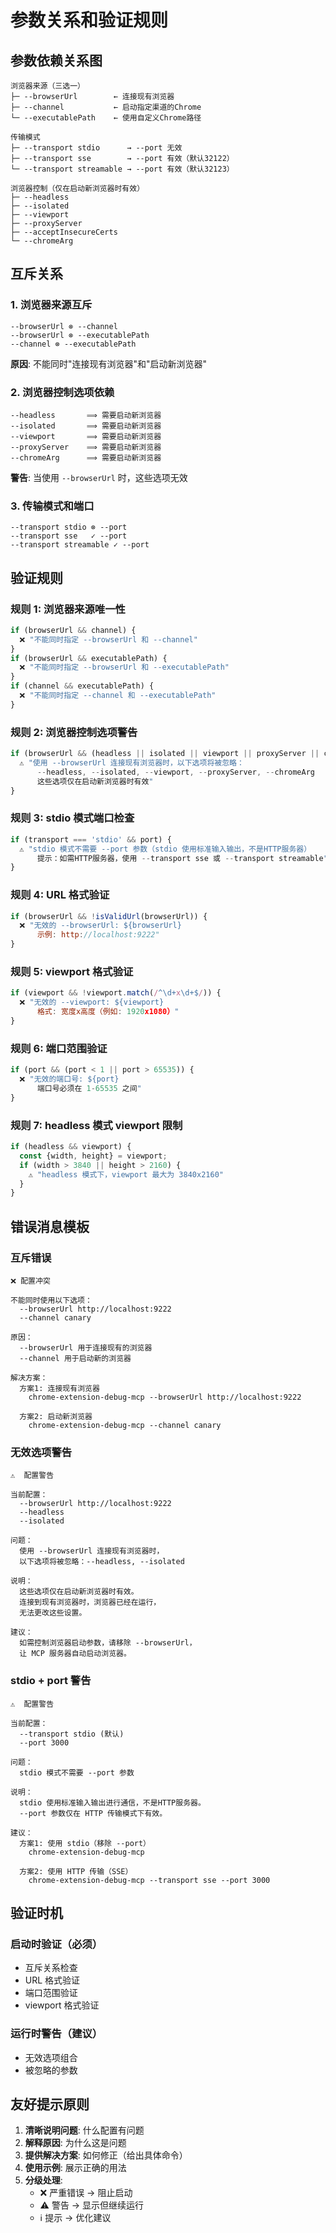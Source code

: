 # 参数关系和验证规则

## 参数依赖关系图

```
浏览器来源（三选一）
├─ --browserUrl        ← 连接现有浏览器
├─ --channel           ← 启动指定渠道的Chrome
└─ --executablePath    ← 使用自定义Chrome路径

传输模式
├─ --transport stdio      → --port 无效
├─ --transport sse        → --port 有效（默认32122）
└─ --transport streamable → --port 有效（默认32123）

浏览器控制（仅在启动新浏览器时有效）
├─ --headless
├─ --isolated
├─ --viewport
├─ --proxyServer
├─ --acceptInsecureCerts
└─ --chromeArg
```

## 互斥关系

### 1. 浏览器来源互斥

```
--browserUrl ⊗ --channel
--browserUrl ⊗ --executablePath
--channel ⊗ --executablePath
```

**原因**: 不能同时"连接现有浏览器"和"启动新浏览器"

### 2. 浏览器控制选项依赖

```
--headless       ⟹ 需要启动新浏览器
--isolated       ⟹ 需要启动新浏览器
--viewport       ⟹ 需要启动新浏览器
--proxyServer    ⟹ 需要启动新浏览器
--chromeArg      ⟹ 需要启动新浏览器
```

**警告**: 当使用 `--browserUrl` 时，这些选项无效

### 3. 传输模式和端口

```
--transport stdio ⊗ --port
--transport sse   ✓ --port
--transport streamable ✓ --port
```

## 验证规则

### 规则 1: 浏览器来源唯一性

```javascript
if (browserUrl && channel) {
  ❌ "不能同时指定 --browserUrl 和 --channel"
}
if (browserUrl && executablePath) {
  ❌ "不能同时指定 --browserUrl 和 --executablePath"
}
if (channel && executablePath) {
  ❌ "不能同时指定 --channel 和 --executablePath"
}
```

### 规则 2: 浏览器控制选项警告

```javascript
if (browserUrl && (headless || isolated || viewport || proxyServer || chromeArg)) {
  ⚠️ "使用 --browserUrl 连接现有浏览器时，以下选项将被忽略：
      --headless, --isolated, --viewport, --proxyServer, --chromeArg
      这些选项仅在启动新浏览器时有效"
}
```

### 规则 3: stdio 模式端口检查

```javascript
if (transport === 'stdio' && port) {
  ⚠️ "stdio 模式不需要 --port 参数（stdio 使用标准输入输出，不是HTTP服务器）
      提示：如需HTTP服务器，使用 --transport sse 或 --transport streamable"
}
```

### 规则 4: URL 格式验证

```javascript
if (browserUrl && !isValidUrl(browserUrl)) {
  ❌ "无效的 --browserUrl: ${browserUrl}
      示例: http://localhost:9222"
}
```

### 规则 5: viewport 格式验证

```javascript
if (viewport && !viewport.match(/^\d+x\d+$/)) {
  ❌ "无效的 --viewport: ${viewport}
      格式: 宽度x高度（例如: 1920x1080）"
}
```

### 规则 6: 端口范围验证

```javascript
if (port && (port < 1 || port > 65535)) {
  ❌ "无效的端口号: ${port}
      端口号必须在 1-65535 之间"
}
```

### 规则 7: headless 模式 viewport 限制

```javascript
if (headless && viewport) {
  const {width, height} = viewport;
  if (width > 3840 || height > 2160) {
    ⚠️ "headless 模式下，viewport 最大为 3840x2160"
  }
}
```

## 错误消息模板

### 互斥错误

```
❌ 配置冲突

不能同时使用以下选项：
  --browserUrl http://localhost:9222
  --channel canary

原因：
  --browserUrl 用于连接现有的浏览器
  --channel 用于启动新的浏览器

解决方案：
  方案1: 连接现有浏览器
    chrome-extension-debug-mcp --browserUrl http://localhost:9222

  方案2: 启动新浏览器
    chrome-extension-debug-mcp --channel canary
```

### 无效选项警告

```
⚠️  配置警告

当前配置：
  --browserUrl http://localhost:9222
  --headless
  --isolated

问题：
  使用 --browserUrl 连接现有浏览器时，
  以下选项将被忽略：--headless, --isolated

说明：
  这些选项仅在启动新浏览器时有效。
  连接到现有浏览器时，浏览器已经在运行，
  无法更改这些设置。

建议：
  如需控制浏览器启动参数，请移除 --browserUrl，
  让 MCP 服务器自动启动浏览器。
```

### stdio + port 警告

```
⚠️  配置警告

当前配置：
  --transport stdio (默认)
  --port 3000

问题：
  stdio 模式不需要 --port 参数

说明：
  stdio 使用标准输入输出进行通信，不是HTTP服务器。
  --port 参数仅在 HTTP 传输模式下有效。

建议：
  方案1: 使用 stdio（移除 --port）
    chrome-extension-debug-mcp

  方案2: 使用 HTTP 传输（SSE）
    chrome-extension-debug-mcp --transport sse --port 3000
```

## 验证时机

### 启动时验证（必须）

- 互斥关系检查
- URL 格式验证
- 端口范围验证
- viewport 格式验证

### 运行时警告（建议）

- 无效选项组合
- 被忽略的参数

## 友好提示原则

1. **清晰说明问题**: 什么配置有问题
2. **解释原因**: 为什么这是问题
3. **提供解决方案**: 如何修正（给出具体命令）
4. **使用示例**: 展示正确的用法
5. **分级处理**:
   - ❌ 严重错误 → 阻止启动
   - ⚠️ 警告 → 显示但继续运行
   - ℹ️ 提示 → 优化建议
